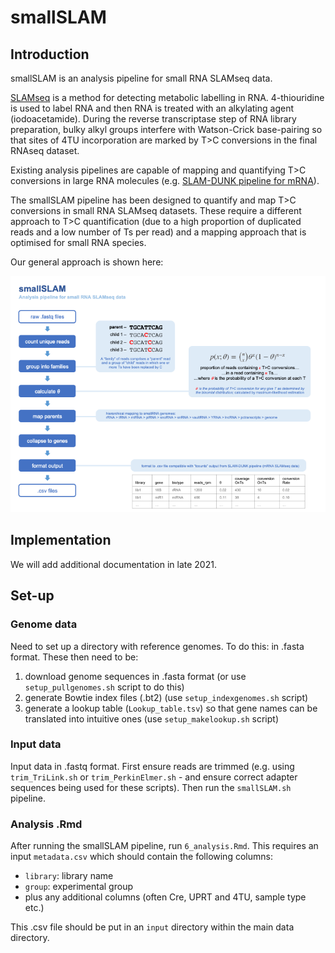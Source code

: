 # smallSLAM

## Introduction 

smallSLAM is an analysis pipeline for small RNA SLAMseq data.  

[SLAMseq](https://www.nature.com/articles/nmeth.4435) is a method for detecting metabolic labelling in RNA.  4-thiouridine is used to label RNA and then RNA is treated with an alkylating agent (iodoacetamide).  During the reverse transcriptase step of RNA library preparation, bulky alkyl groups interfere with Watson-Crick base-pairing so that sites of 4TU incorporation are marked by T>C conversions in the final RNAseq dataset.  

Existing analysis pipelines are capable of mapping and quantifying T>C conversions in large RNA molecules (e.g. [SLAM-DUNK pipeline for mRNA](https://t-neumann.github.io/slamdunk/)).  

The smallSLAM pipeline has been designed to quantify and map T>C conversions in small RNA SLAMseq datasets.  These require a different approach to T>C quantification (due to a high proportion of duplicated reads and a low number of Ts per read) and a mapping approach that is optimised for small RNA species.  

Our general approach is shown here:

![](smallSLAM.png)


## Implementation

We will add additional documentation in late 2021.  


## Set-up

### Genome data

Need to set up a directory with reference genomes.  To do this: in .fasta format.  These then need to be:  

1) download genome sequences in .fasta format (or use `setup_pullgenomes.sh` script to do this)
2) generate Bowtie index files (.bt2) (use `setup_indexgenomes.sh` script) 
3) generate a lookup table (`Lookup_table.tsv`) so that gene names can be translated into intuitive ones (use `setup_makelookup.sh` script)


### Input data
Input data in .fastq format.  First ensure reads are trimmed (e.g. using `trim_TriLink.sh` or `trim_PerkinElmer.sh` - and ensure correct adapter sequences being used for these scripts).  Then run the `smallSLAM.sh` pipeline.  


### Analysis .Rmd

After running the smallSLAM pipeline, run `6_analysis.Rmd`.  This requires an input `metadata.csv` which should contain the following columns:  

- `library`: library name  
- `group`: experimental group  
- plus any additional columns (often Cre, UPRT and 4TU, sample type etc.)

This .csv file should be put in an `input` directory within the main data directory.  